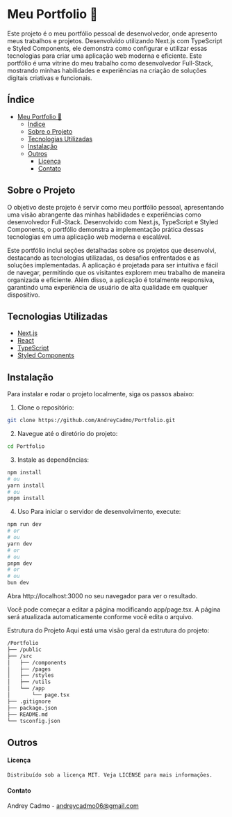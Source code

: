# Meu Portfolio 📃

Este projeto é o meu portfólio pessoal de desenvolvedor, onde apresento meus trabalhos e projetos. Desenvolvido utilizando Next.js com TypeScript e Styled Components, ele demonstra como configurar e utilizar essas tecnologias para criar uma aplicação web moderna e eficiente. Este portfólio é uma vitrine do meu trabalho como desenvolvedor Full-Stack, mostrando minhas habilidades e experiências na criação de soluções digitais criativas e funcionais.

## Índice

- [Meu Portfolio 📃](#meu-portfolio-)
  - [Índice](#índice)
  - [Sobre o Projeto](#sobre-o-projeto)
  - [Tecnologias Utilizadas](#tecnologias-utilizadas)
  - [Instalação](#instalação)
  - [Outros](#outros)
      - [Licença](#licença)
      - [Contato](#contato)

## Sobre o Projeto

O objetivo deste projeto é servir como meu portfólio pessoal, apresentando uma visão abrangente das minhas habilidades e experiências como desenvolvedor Full-Stack. Desenvolvido com Next.js, TypeScript e Styled Components, o portfólio demonstra a implementação prática dessas tecnologias em uma aplicação web moderna e escalável.

Este portfólio inclui seções detalhadas sobre os projetos que desenvolvi, destacando as tecnologias utilizadas, os desafios enfrentados e as soluções implementadas. A aplicação é projetada para ser intuitiva e fácil de navegar, permitindo que os visitantes explorem meu trabalho de maneira organizada e eficiente. Além disso, a aplicação é totalmente responsiva, garantindo uma experiência de usuário de alta qualidade em qualquer dispositivo.

## Tecnologias Utilizadas

- [Next.js](https://nextjs.org/)
- [React](https://reactjs.org/)
- [TypeScript](https://www.typescriptlang.org/)
- [Styled Components](https://styled-components.com/)

## Instalação

Para instalar e rodar o projeto localmente, siga os passos abaixo:


1. Clone o repositório:
```bash
git clone https://github.com/AndreyCadmo/Portfolio.git
```

2. Navegue até o diretório do projeto:
```bash
cd Portfolio
```

3. Instale as dependências:
```bash
npm install
# ou
yarn install
# ou
pnpm install
```
4. Uso
Para iniciar o servidor de desenvolvimento, execute:

```bash
npm run dev
# or
# ou
yarn dev
# or
# ou
pnpm dev
# or
# ou
bun dev
```

Abra http://localhost:3000 no seu navegador para ver o resultado.

Você pode começar a editar a página modificando app/page.tsx. A página será atualizada automaticamente conforme você edita o arquivo.

Estrutura do Projeto
Aqui está uma visão geral da estrutura do projeto:

```bash
/Portfolio
├── /public
├── /src
│   ├── /components
│   ├── /pages
│   ├── /styles
│   ├── /utils
│   └── /app
│       └── page.tsx
├── .gitignore
├── package.json
├── README.md
└── tsconfig.json
```

## Outros 

#### Licença
```Distribuído sob a licença MIT. Veja LICENSE para mais informações.```

#### Contato 
Andrey Cadmo - andreycadmo06@gmail.com